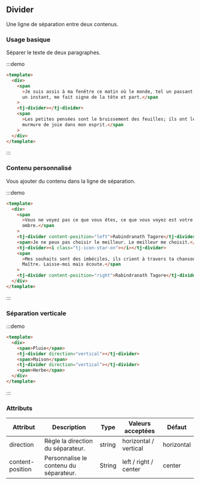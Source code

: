 ## Divider

Une ligne de séparation entre deux contenus.

### Usage basique

Séparer le texte de deux paragraphes.

:::demo

```html
<template>
  <div>
    <span
      >Je suis assis à ma fenêtre ce matin où le monde, tel un passant, s’arrête
      un instant, me fait signe de la tête et part.</span
    >
    <tj-divider></tj-divider>
    <span
      >Les petites pensées sont le bruissement des feuilles; ils ont leur
      murmure de joie dans mon esprit.</span
    >
  </div>
</template>
```

:::

### Contenu personnalisé

Vous ajouter du contenu dans la ligne de séparation.

:::demo

```html
<template>
  <div>
    <span
      >Vous ne voyez pas ce que vous êtes, ce que vous voyez est votre
      ombre.</span
    >
    <tj-divider content-position="left">Rabindranath Tagore</tj-divider>
    <span>Je ne peux pas choisir le meilleur. Le meilleur me choisit.</span>
    <tj-divider><i class="tj-icon-star-on"></i></tj-divider>
    <span
      >Mes souhaits sont des imbéciles, ils crient à travers ta chanson, mon
      Maître. Laisse-moi mais écoute.</span
    >
    <tj-divider content-position="right">Rabindranath Tagore</tj-divider>
  </div>
</template>
```

:::

### Séparation verticale

:::demo

```html
<template>
  <div>
    <span>Pluie</span>
    <tj-divider direction="vertical"></tj-divider>
    <span>Maison</span>
    <tj-divider direction="vertical"></tj-divider>
    <span>Herbe</span>
  </div>
</template>
```

:::

### Attributs

| Attribut         | Description                            | Type   | Valeurs acceptées     | Défaut     |
| ---------------- | -------------------------------------- | ------ | --------------------- | ---------- |
| direction        | Règle la direction du séparateur.      | string | horizontal / vertical | horizontal |
| content-position | Personnalise le contenu du séparateur. | String | left / right / center | center     |
